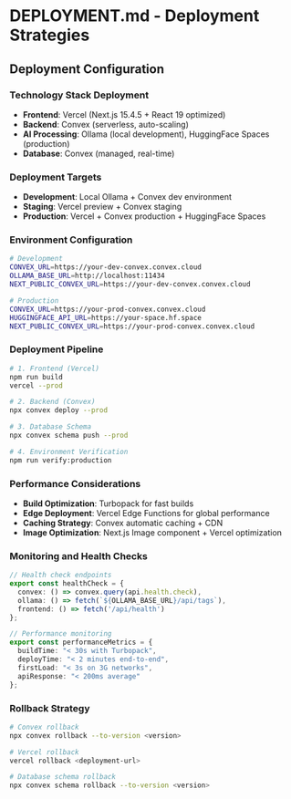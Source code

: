 # DEPLOYMENT.md - Deployment Strategies

## Deployment Configuration

### **Technology Stack Deployment**
- **Frontend**: Vercel (Next.js 15.4.5 + React 19 optimized)
- **Backend**: Convex (serverless, auto-scaling)
- **AI Processing**: Ollama (local development), HuggingFace Spaces (production)
- **Database**: Convex (managed, real-time)

### **Deployment Targets**
- **Development**: Local Ollama + Convex dev environment
- **Staging**: Vercel preview + Convex staging
- **Production**: Vercel + Convex production + HuggingFace Spaces

### **Environment Configuration**
```bash
# Development
CONVEX_URL=https://your-dev-convex.convex.cloud
OLLAMA_BASE_URL=http://localhost:11434
NEXT_PUBLIC_CONVEX_URL=https://your-dev-convex.convex.cloud

# Production
CONVEX_URL=https://your-prod-convex.convex.cloud
HUGGINGFACE_API_URL=https://your-space.hf.space
NEXT_PUBLIC_CONVEX_URL=https://your-prod-convex.convex.cloud
```

### **Deployment Pipeline**
```bash
# 1. Frontend (Vercel)
npm run build
vercel --prod

# 2. Backend (Convex)
npx convex deploy --prod

# 3. Database Schema
npx convex schema push --prod

# 4. Environment Verification
npm run verify:production
```

### **Performance Considerations**
- **Build Optimization**: Turbopack for fast builds
- **Edge Deployment**: Vercel Edge Functions for global performance
- **Caching Strategy**: Convex automatic caching + CDN
- **Image Optimization**: Next.js Image component + Vercel optimization

### **Monitoring and Health Checks**
```typescript
// Health check endpoints
export const healthCheck = {
  convex: () => convex.query(api.health.check),
  ollama: () => fetch(`${OLLAMA_BASE_URL}/api/tags`),
  frontend: () => fetch('/api/health')
};

// Performance monitoring
export const performanceMetrics = {
  buildTime: "< 30s with Turbopack",
  deployTime: "< 2 minutes end-to-end",
  firstLoad: "< 3s on 3G networks",
  apiResponse: "< 200ms average"
};
```

### **Rollback Strategy**
```bash
# Convex rollback
npx convex rollback --to-version <version>

# Vercel rollback
vercel rollback <deployment-url>

# Database schema rollback
npx convex schema rollback --to-version <version>
```
